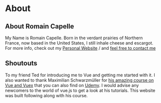 # About

## About Romain Capelle

My Name is Romain Capelle. Born in the verdant prairies of Northern France, now based in the United States, I still inhale cheese and escargot. For more info, check out my [Personal Website](https://www.romaincapelle.com) / and [feel free to contact me](/contact-romain-capelle)

## Shoutouts

To my friend Ted for introducing me to Vue and getting me started with it.
I also wanted to thank Maximilian Schwarzmüller for [his amazing course on Vue and Vuex](https://acad.link/vuejs) that you can also find on [Udemy](https://www.udemy.com/course/vuejs-2-the-complete-guide/). I would advise any newcomers to the world of vue.js to get a look at his tutorials. This website was built following along with his course.
